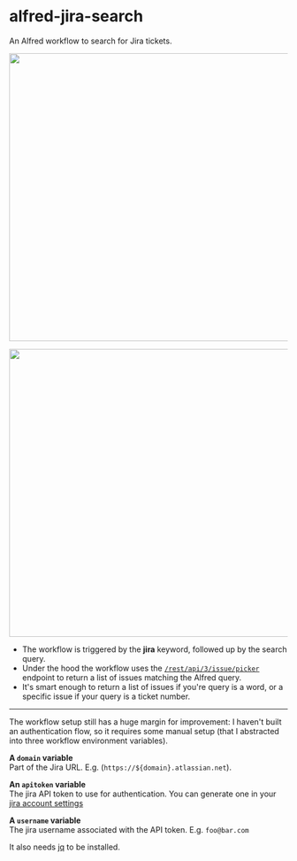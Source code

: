 # alfred-jira-search
An Alfred workflow to search for Jira tickets.

<p align="center" margin-bottom="0">
  <img width="520" height="auto" src="./.github/jira-multi.png" /> 
</p>

<p align="center" margin-bottom="0">
  <img width="520" height="auto" src="./.github/jira-single.png" /> 
</p>

* The workflow is triggered by the **jira** keyword, followed up by the search query.  
* Under the hood the workflow uses the [`/rest/api/3/issue/picker`](https://developer.atlassian.com/cloud/jira/platform/rest/v3/?utm_source=%2Fcloud%2Fjira%2Fplatform%2Frest%2F&utm_medium=302#api-rest-api-3-issue-picker-get) endpoint to return a list of issues matching the Alfred query.  
* It's smart enough to return a list of issues if you're query is a word, or a specific issue if your query is a ticket number.  

---

The workflow setup still has a huge margin for improvement: I haven't built an authentication flow, so it  requires some manual setup (that I abstracted into three workflow environment variables).   


__A `domain` variable__  
Part of the Jira URL.
E.g. (`https://${domain}.atlassian.net`). 

__An `apitoken` variable__  
The jira API token to use for authentication.
You can generate one in your [jira account settings](https://confluence.atlassian.com/cloud/api-tokens-938839638.html)

__A `username` variable__  
The jira username associated with the API token.
E.g. `foo@bar.com`


It also needs [jq](https://stedolan.github.io/jq/) to be installed.   
